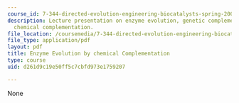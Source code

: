 ```yaml
---
course_id: 7-344-directed-evolution-engineering-biocatalysts-spring-2008
description: Lecture presentation on enzyme evolution, genetic complementation, and
  chemical complementation.
file_location: /coursemedia/7-344-directed-evolution-engineering-biocatalysts-spring-2008/d261d9c19e50ff5c7cbfd973e1759207_ses6_slides.pdf
file_type: application/pdf
layout: pdf
title: Enzyme Evolution by chemical Complementation
type: course
uid: d261d9c19e50ff5c7cbfd973e1759207

---
```

None
